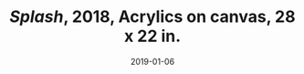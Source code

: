 ---
layout: allpaintingdetail
title:  <i>Splash</i>, 2018, Acrylics on canvas, 28 x 22 in. 
date:   2019-01-06
image: Taeyoon_Choi_Splash_2018_LKJ_LKJ_9470.jpg
meta:
orientation:
alt-text: "Photo by Kyungjun Lee"
order: 
---